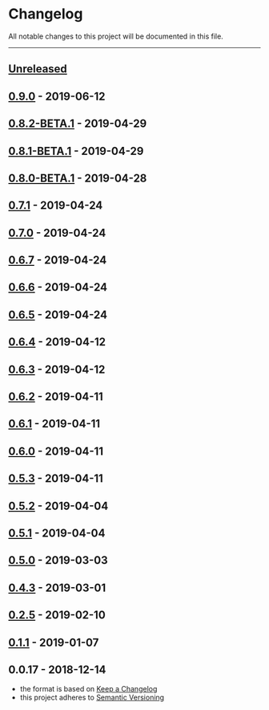 # Changelog
All notable changes to this project will be documented in this file.

---

<a name="unreleased"></a>
## [Unreleased]


<a name="0.9.0"></a>
## [0.9.0] - 2019-06-12

<a name="0.8.2-BETA.1"></a>
## [0.8.2-BETA.1] - 2019-04-29

<a name="0.8.1-BETA.1"></a>
## [0.8.1-BETA.1] - 2019-04-29

<a name="0.8.0-BETA.1"></a>
## [0.8.0-BETA.1] - 2019-04-28

<a name="0.7.1"></a>
## [0.7.1] - 2019-04-24

<a name="0.7.0"></a>
## [0.7.0] - 2019-04-24

<a name="0.6.7"></a>
## [0.6.7] - 2019-04-24

<a name="0.6.6"></a>
## [0.6.6] - 2019-04-24

<a name="0.6.5"></a>
## [0.6.5] - 2019-04-24

<a name="0.6.4"></a>
## [0.6.4] - 2019-04-12

<a name="0.6.3"></a>
## [0.6.3] - 2019-04-12

<a name="0.6.2"></a>
## [0.6.2] - 2019-04-11

<a name="0.6.1"></a>
## [0.6.1] - 2019-04-11

<a name="0.6.0"></a>
## [0.6.0] - 2019-04-11

<a name="0.5.3"></a>
## [0.5.3] - 2019-04-11

<a name="0.5.2"></a>
## [0.5.2] - 2019-04-04

<a name="0.5.1"></a>
## [0.5.1] - 2019-04-04

<a name="0.5.0"></a>
## [0.5.0] - 2019-03-03

<a name="0.4.3"></a>
## [0.4.3] - 2019-03-01

<a name="0.2.5"></a>
## [0.2.5] - 2019-02-10

<a name="0.1.1"></a>
## [0.1.1] - 2019-01-07

<a name="0.0.17"></a>
## 0.0.17 - 2018-12-14

[Unreleased]: https://github.com/alecrabbit/php-accessories/compare/0.9.0...HEAD
[0.9.0]: https://github.com/alecrabbit/php-accessories/compare/0.8.2-BETA.1...0.9.0
[0.8.2-BETA.1]: https://github.com/alecrabbit/php-accessories/compare/0.8.1-BETA.1...0.8.2-BETA.1
[0.8.1-BETA.1]: https://github.com/alecrabbit/php-accessories/compare/0.8.0-BETA.1...0.8.1-BETA.1
[0.8.0-BETA.1]: https://github.com/alecrabbit/php-accessories/compare/0.7.1...0.8.0-BETA.1
[0.7.1]: https://github.com/alecrabbit/php-accessories/compare/0.7.0...0.7.1
[0.7.0]: https://github.com/alecrabbit/php-accessories/compare/0.6.7...0.7.0
[0.6.7]: https://github.com/alecrabbit/php-accessories/compare/0.6.6...0.6.7
[0.6.6]: https://github.com/alecrabbit/php-accessories/compare/0.6.5...0.6.6
[0.6.5]: https://github.com/alecrabbit/php-accessories/compare/0.6.4...0.6.5
[0.6.4]: https://github.com/alecrabbit/php-accessories/compare/0.6.3...0.6.4
[0.6.3]: https://github.com/alecrabbit/php-accessories/compare/0.6.2...0.6.3
[0.6.2]: https://github.com/alecrabbit/php-accessories/compare/0.6.1...0.6.2
[0.6.1]: https://github.com/alecrabbit/php-accessories/compare/0.6.0...0.6.1
[0.6.0]: https://github.com/alecrabbit/php-accessories/compare/0.5.3...0.6.0
[0.5.3]: https://github.com/alecrabbit/php-accessories/compare/0.5.2...0.5.3
[0.5.2]: https://github.com/alecrabbit/php-accessories/compare/0.5.1...0.5.2
[0.5.1]: https://github.com/alecrabbit/php-accessories/compare/0.5.0...0.5.1
[0.5.0]: https://github.com/alecrabbit/php-accessories/compare/0.4.3...0.5.0
[0.4.3]: https://github.com/alecrabbit/php-accessories/compare/0.2.5...0.4.3
[0.2.5]: https://github.com/alecrabbit/php-accessories/compare/0.1.1...0.2.5
[0.1.1]: https://github.com/alecrabbit/php-accessories/compare/0.0.17...0.1.1
- the format is based on [Keep a Changelog](https://keepachangelog.com/en/1.0.0/)
- this project adheres to [Semantic Versioning](https://semver.org/spec/v2.0.0.html)
